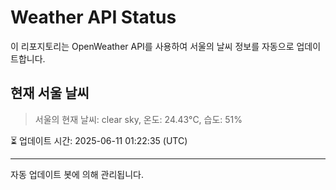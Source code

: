 
# Weather API Status

이 리포지토리는 OpenWeather API를 사용하여 서울의 날씨 정보를 자동으로 업데이트합니다.

## 현재 서울 날씨
> 서울의 현재 날씨: clear sky, 온도: 24.43°C, 습도: 51%

⏳ 업데이트 시간: 2025-06-11 01:22:35 (UTC)

---
자동 업데이트 봇에 의해 관리됩니다.
